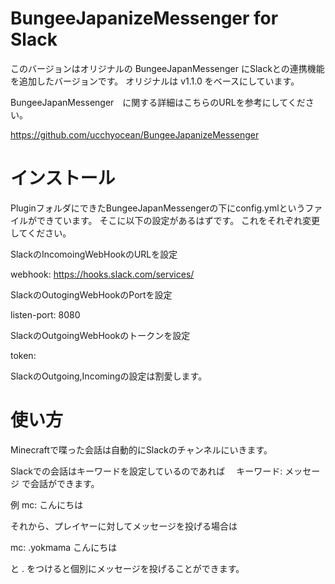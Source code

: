 BungeeJapanizeMessenger for Slack
========================

このバージョンはオリジナルの BungeeJapanMessenger にSlackとの連携機能を追加したバージョンです。
オリジナルは v1.1.0 をベースにしています。

BungeeJapanMessenger　に関する詳細はこちらのURLを参考にしてください。

https://github.com/ucchyocean/BungeeJapanizeMessenger


# インストール

PluginフォルダにできたBungeeJapanMessengerの下にconfig.ymlというファイルができています。
そこに以下の設定があるはずです。
これをそれぞれ変更してください。

SlackのIncomoingWebHookのURLを設定

webhook: https://hooks.slack.com/services/

SlackのOutogingWebHookのPortを設定

listen-port: 8080

SlackのOutgoingWebHookのトークンを設定

token: <Please set the outgoing token>

SlackのOutgoing,Incomingの設定は割愛します。

# 使い方

Minecraftで喋った会話は自動的にSlackのチャンネルにいきます。

Slackでの会話はキーワードを設定しているのであれば　
キーワード: メッセージ
で会話ができます。

例
mc: こんにちは

それから、プレイヤーに対してメッセージを投げる場合は

mc: .yokmama こんにちは

と . をつけると個別にメッセージを投げることができます。